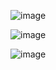 ![image](https://github.com/CamiloHedzz/Simulacion-Covid-19/assets/111331587/064a6b47-dfce-40c4-9d5d-2361376f2a3a)


![image](https://github.com/CamiloHedzz/Simulacion-Covid-19/assets/111331587/e9f281fa-ce12-4891-abb3-2f66dfa1a24c)


![image](https://github.com/CamiloHedzz/Simulacion-Covid-19/assets/111331587/47f65b24-3553-492b-b286-586c9e6a176e)
